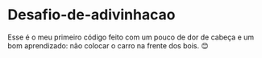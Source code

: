# Desafio-de-adivinhacao
Esse é o meu primeiro código feito com um pouco de dor de cabeça e um bom aprendizado: não colocar o carro na  frente dos bois. 😊
